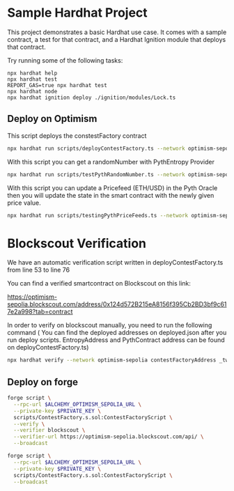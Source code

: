 # Sample Hardhat Project

This project demonstrates a basic Hardhat use case. It comes with a sample contract, a test for that contract, and a Hardhat Ignition module that deploys that contract.

Try running some of the following tasks:

```shell
npx hardhat help
npx hardhat test
REPORT_GAS=true npx hardhat test
npx hardhat node
npx hardhat ignition deploy ./ignition/modules/Lock.ts
```

## Deploy on Optimism 


This script deploys the constestFactory contract
```bash
npx hardhat run scripts/deployContestFactory.ts --network optimism-sepolia
```

With this script you can get a randomNumber with PythEntropy Provider
```bash
npx hardhat run scripts/testPythRandomNumber.ts --network optimism-sepolia
```

With this script you can update a Pricefeed (ETH/USD) in the Pyth Oracle then you will update the state in the smart contract with the newly given price value.
```bash
npx hardhat run scripts/testingPythPriceFeeds.ts --network optimism-sepolia
```

# Blockscout Verification

We have an automatic verification script written in deployContestFactory.ts from line 53 to line 76

You can find a verified smartcontract on Blockscout on this link:

https://optimism-sepolia.blockscout.com/address/0x124d572B215eA8156f395Cb2BD3bf9c617e2a998?tab=contract


 In order to verify on blockscout manually, you need to run the following command ( You can find the deployed addresses on deployed.json after you run deploy scripts. EntropyAddress and PythContract address can be found on deployContestFactory.ts)

```bash
npx hardhat verify --network optimism-sepolia contestFactoryAddress _twitterAccountVerifierAddress _twitterProverAddress _entropyAddress _pythContract _myTokenAddress
```

## Deploy on forge

```bash
forge script \
  --rpc-url $ALCHEMY_OPTIMISM_SEPOLIA_URL \
  --private-key $PRIVATE_KEY \
  scripts/ContestFactory.s.sol:ContestFactoryScript \
  --verify \
  --verifier blockscout \
  --verifier-url https://optimism-sepolia.blockscout.com/api/ \
  --broadcast
```

```bash
forge script \
  --rpc-url $ALCHEMY_OPTIMISM_SEPOLIA_URL \
  --private-key $PRIVATE_KEY \
  scripts/ContestFactory.s.sol:ContestFactoryScript \
  --broadcast
```
